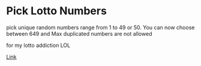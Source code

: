 # Pick Lotto Numbers
pick unique random numbers range from 1 to 49 or 50.
You can now choose between 649 and Max
duplicated numbers are not allowed

for my lotto addiction LOL


[Link](https://HGLeoCho.github.io/PickLottoNumbers)

